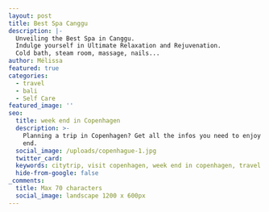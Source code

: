 ```yaml
---
layout: post
title: Best Spa Canggu
description: |-
  Unveiling the Best Spa in Canggu.
  Indulge yourself in Ultimate Relaxation and Rejuvenation.
  Cold bath, steam room, massage, nails... 
author: Mélissa
featured: true
categories:
  - travel
  - bali
  - Self Care
featured_image: ''
seo:
  title: week end in Copenhagen
  description: >-
    Planning a trip in Copenhagen? Get all the infos you need to enjoy your week
    end.
  social_image: /uploads/copenhague-1.jpg
  twitter_card:
  keywords: citytrip, visit copenhagen, week end in copenhagen, travel blog
  hide-from-google: false
_comments:
  title: Max 70 characters
  social_image: landscape 1200 x 600px
---
```

